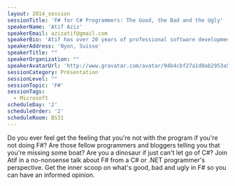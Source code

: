 ```yaml
---
layout: 2014_session
sessionTitle: 'F# for C# Programmers: The Good, the Bad and the Ugly'
speakerName: 'Atif Aziz'
speakerEmail: azizatif@gmail.com
speakerBio: 'Atif has over 20 years of professional software development experience on the Microsoft Windows platform & has been contributing open source libraries for nearly a decade.'
speakerAddress: 'Nyon, Suisse'
speakerTitle: ""
speakerOrganization: ""
speakerAvatarUrl: 'http://www.gravatar.com/avatar/94b4cbf27a1d0ab2953a548635f0ede6?size=200&default=mm'
sessionCategory: Présentation
sessionLevel: ""
sessionTopic: 'F#'
sessionTags:
  - Microsoft
scheduleDay: '2'
scheduleOrder: '2'
scheduleRoom: BS31
---
```


Do you ever feel get the feeling that you're not with the program if you're not doing F#? Are those fellow programmers and bloggers telling you that you're missing some boat? Are you a dinosaur if just can't let go of C#? Join Atif in a no-nonsense talk about F# from a C# or .NET programmer's perspective. Get the inner scoop on what's good, bad and ugly in F# so you can have an informed opinion.
